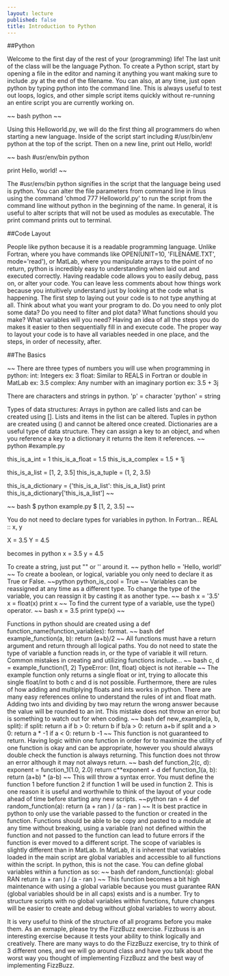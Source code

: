 ```yaml
---
layout: lecture
published: false
title: Introduction to Python
---
```


##Python

Welcome to the first day of the rest of your (programming) life!  The last unit of the class will be the language Python.
To create a Python script, start by opening a file in the editor and naming it anything you want making sure to include .py at the end of the filename.
You can also, at any time, just open python by typing python into the command line.  This is always useful to test out loops, logics, and other simple script items quickly without re-running an entire script you are currently working on.

~~ bash
python
~~

Using this Helloworld.py, we will do the first thing all programmers do when starting a new language.  Inside of the script start including #/usr/bin/env python at the top of the script.  Then on a new line, print out Hello, world!

~~ bash
#usr/env/bin python

print Hello, world!
~~

The #usr/env/bin python signifies in the script that the language being used is python.  You can alter the file parameters from command line in linus using the command 'chmod 777 Helloworld.py' to run the script from the command line without python in the beginning of the name.  In general, it is useful to alter scripts that will not be used as modules as executable.  The print command prints out to terminal. 

##Code Layout

People like python because it is a readable programming language.  Unlike Fortran, where you have commands like OPEN(UNIT=10, 'FILENAME.TXT', mode='read'), or MatLab, where you manipulate arrays to the point of no return, python is incredibly easy to understanding when laid out and executed correctly.  Having readable code allows you to easily debug, pass on, or alter your code.  You can leave less comments about how things work because you intuitively understand just by looking at the code what is happening.  The first step to laying out your code is to not type anything at all.  Think about what you want your program to do.  Do you need to only plot some data?  Do you need to filter and plot data?  What functions should you make?  What variables will you need?  Having an idea of all the steps you do makes it easier to then sequentially fill in and execute code.  The proper way to layout your code is to have all variables needed in one place, and the steps, in order of necessity, after.

##The Basics

~~
There are three types of numbers you will use when programming in python:
	int: Integers ex: 3
	float: Similar to REALS in Fortran or double in MatLab ex: 3.5
	complex: Any number with an imaginary portion ex: 3.5 + 3j

There are characters and strings in python.
	'p' = character
	'python' = string
	
Types of data structures:
	Arrays in python are called lists and can be created using [].  Lists and items in the list can be altered.
	Tuples in python are created using () and cannot be altered once created.
	Dictionaries are a useful type of data structure.  They can assign a key to an object, and when you reference a key to a dictionary it returns the item it references.
~~ python
#example.py

this_is_a_int = 1
this_is_a_float = 1.5
this_is_a_complex = 1.5 + 1j

this_is_a_list = [1, 2, 3.5]
this_is_a_tuple = (1, 2, 3.5)

this_is_a_dictionary = {'this_is_a_list': this_is_a_list}
print this_is_a_dictionary['this_is_a_list']
~~

~~ bash
 $ python example.py
 $ [1, 2, 3.5]
~~

You do not need to declare types for variables in python.
In Fortran...
REAL :: x, y

X = 3.5
Y = 4.5

becomes in python
x = 3.5
y = 4.5


To create a string, just put "" or '' around it.
~~ python
hello = 'Hello, world!'
~~
To create a boolean, or logical, variable you only need to declare it as True or False.
~~python
python_is_cool = True
~~
Variables can be reassigned at any time as a different type.  To change the type of the variable, you can reassign it by casting it as another type.
~~ bash
x = '3.5'
x = float(x)
print x
~~
To find the current type of a variable, use the type() operator.
~~ bash
x = 3.5
print type(x)
~~



Functions in python should are created using a def function_name(function_variables): format.
~~ bash
def example_function(a, b):
	return (a+b)/2
~~
All functions must have a return argument and return through all logical paths.  You do not need to state the type of variable a function reads in, or the type of variable it will return.  
Common mistakes in creating and utilizing functions include...
~~ bash
c, d = example_function(1, 2)
TypeError: (Int, float) object is not iterable
~~
The example function only returns a single float or int, trying to allocate this single float/int to both c and d is not possible.
Furthermore, there are rules of how adding and multiplying floats and ints works in python. There are many easy references online to understand the rules of int and float math.  Adding two ints and dividing by two may return the wrong answer because the value will be rounded to an int.  This mistake does not throw an error but is something to watch out for when coding.
~~ bash
def new_example(a, b, split):
	if split:
		return a
	if b > 0:
		return b
	if b/a > 0:
		return a+b
	if split and a > 0:
		return a * -1
	if a < 0:
		return b -1
~~
This function is not guaranteed to return.  Having logic within one function in order for to maximize the utility of one function is okay and can be appropriate, however you should always double check the function is always returning.  This function does not throw an error although it may not always return.
~~ bash
def function_2(c, d):
	exponent = function_1(1.0, 2.0)
	return c**exponent + d
def function_1(a, b):
	return (a+b) * (a-b)
~~
This will throw a syntax error.  You must define the function 1 before function 2 if function 1 will be used in function 2.  This is one reason it is useful and worthwhile to think of the layout of your code ahead of time before starting any new scripts.
~~python
ran = 4
def random_function(a):
	return (a + ran ) / (a - ran ) 
~~
It is best practice in python to only use the variable passed to the function or created in the function.  Functions should be able to be copy and pasted to a module at any time without breaking, using a variable (ran) not defined within the function and not passed to the function can lead to future errors if the function is ever moved to a different script.
The scope of variables is slightly different than in MatLab.  In MatLab, it is inherent that variables loaded in the main script are global variables and accessible to all functions within the script.  In python, this is not the case. You can define global variables within a function as so:
~~ bash
def random_function(a):
	global RAN
	return (a + ran ) / (a - ran )
~~
This function becomes a bit high maintenance with using a global variable because you must guarantee RAN (global variables should be in all caps) exists and is a number.  Try to structure scripts with no global variables within functions, future changes will be easier to create and debug without global variables to worry about.

It is very useful to think of the structure of all programs before you make them.  As an exmaple, please try the FizzBuzz exercise.  Fizzbuss is an interesting exercise because it tests your ability to think logically and creatively.  There are many ways to do the FizzBuzz exercise, try to think of 3 different ones, and we will go around class and have you talk about the worst way you thought of implementing FizzBuzz and the best way of implementing FizzBuzz.  




